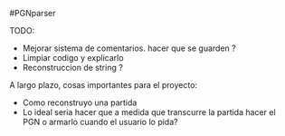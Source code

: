 #PGNparser

TODO:
- Mejorar sistema de comentarios. hacer que se guarden ?
- Limpiar codigo y explicarlo
- Reconstruccion de string ?


A largo plazo, cosas importantes para el proyecto:
- Como reconstruyo una partida
- Lo ideal seria hacer que a medida que transcurre la partida hacer el PGN o armarlo cuando el usuario lo pida?
